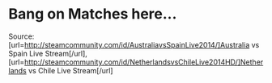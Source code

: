 Bang on Matches here...
====


Source: [url=http://steamcommunity.com/id/AustraliavsSpainLive2014/]Australia vs Spain Live Stream[/url],[url=http://steamcommunity.com/id/NetherlandsvsChileLive2014HD/]Netherlands vs Chile Live Stream[/url]
